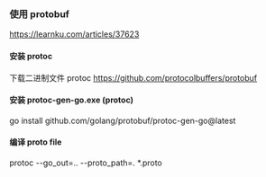 ### 使用 protobuf
https://learnku.com/articles/37623

#### 安装 protoc
下载二进制文件 protoc
https://github.com/protocolbuffers/protobuf

#### 安装  protoc-gen-go.exe (protoc)
go install github.com/golang/protobuf/protoc-gen-go@latest

#### 编译 proto file

protoc --go_out=.. --proto_path=. *.proto